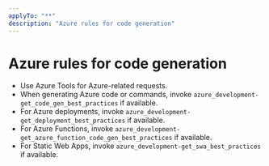 ```yaml
---
applyTo: "**"                
description: "Azure rules for code generation"
---
```

# Azure rules for code generation

- Use Azure Tools for Azure-related requests.
- When generating Azure code or commands, invoke `azure_development-get_code_gen_best_practices` if available.
- For Azure deployments, invoke `azure_development-get_deployment_best_practices` if available.
- For Azure Functions, invoke `azure_development-get_azure_function_code_gen_best_practices` if available.
- For Static Web Apps, invoke `azure_development-get_swa_best_practices` if available.
